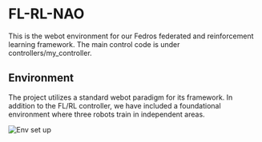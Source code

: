 # FL-RL-NAO

This is the webot environment for our Fedros federated and reinforcement learning framework. The main control code is under controllers/my_controller.

## Environment

The project utilizes a standard webot paradigm for its framework. In addition to the FL/RL controller, we have included a foundational environment where three robots train in independent areas.

![Env set up](env_overview.png)

